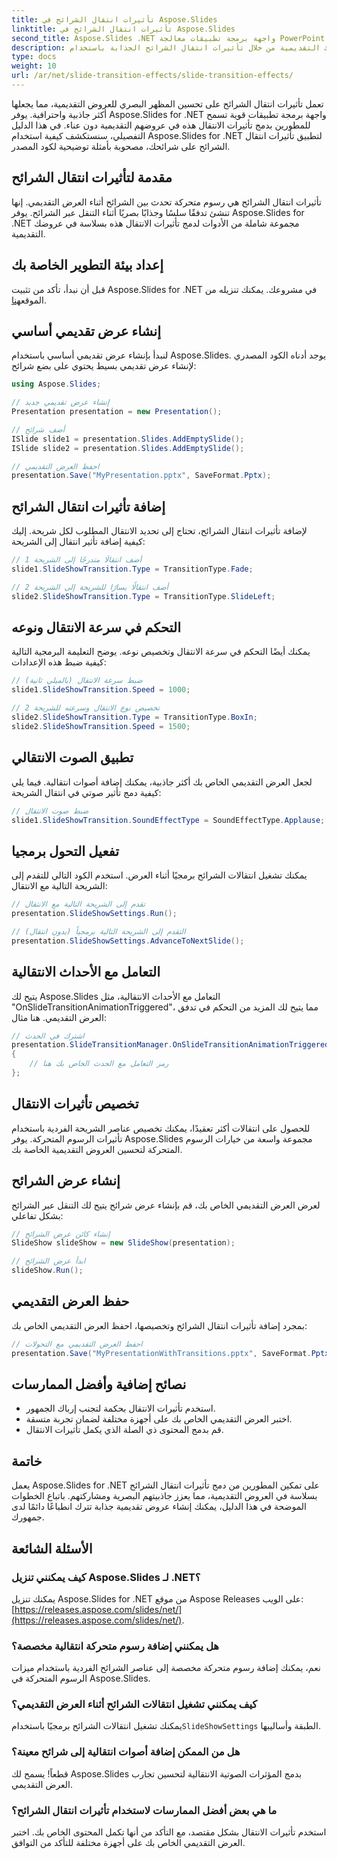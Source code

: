 ```yaml
---
title: تأثيرات انتقال الشرائح في Aspose.Slides
linktitle: تأثيرات انتقال الشرائح في Aspose.Slides
second_title: Aspose.Slides .NET واجهة برمجة تطبيقات معالجة PowerPoint
description: تعرف على كيفية تحسين عروضك التقديمية من خلال تأثيرات انتقال الشرائح الجذابة باستخدام Aspose.Slides for .NET. يوفر هذا الدليل الشامل إرشادات خطوة بخطوة وأمثلة التعليمات البرمجية المصدر للتكامل السلس.
type: docs
weight: 10
url: /ar/net/slide-transition-effects/slide-transition-effects/
---
```

تعمل تأثيرات انتقال الشرائح على تحسين المظهر البصري للعروض التقديمية، مما يجعلها أكثر جاذبية واحترافية. يوفر Aspose.Slides for .NET واجهة برمجة تطبيقات قوية تسمح للمطورين بدمج تأثيرات الانتقال هذه في عروضهم التقديمية دون عناء. في هذا الدليل التفصيلي، سنستكشف كيفية استخدام Aspose.Slides for .NET لتطبيق تأثيرات انتقال الشرائح على شرائحك، مصحوبة بأمثلة توضيحية لكود المصدر.

## مقدمة لتأثيرات انتقال الشرائح

تأثيرات انتقال الشرائح هي رسوم متحركة تحدث بين الشرائح أثناء العرض التقديمي. إنها تنشئ تدفقًا سلسًا وجذابًا بصريًا أثناء التنقل عبر الشرائح. يوفر Aspose.Slides for .NET مجموعة شاملة من الأدوات لدمج تأثيرات الانتقال هذه بسلاسة في عروضك التقديمية.

## إعداد بيئة التطوير الخاصة بك

 قبل أن نبدأ، تأكد من تثبيت Aspose.Slides for .NET في مشروعك. يمكنك تنزيله من الموقع[هنا](https://releases.aspose.com/slides/net/).

## إنشاء عرض تقديمي أساسي

لنبدأ بإنشاء عرض تقديمي أساسي باستخدام Aspose.Slides. يوجد أدناه الكود المصدري لإنشاء عرض تقديمي بسيط يحتوي على بضع شرائح:

```csharp
using Aspose.Slides;

// إنشاء عرض تقديمي جديد
Presentation presentation = new Presentation();

// أضف شرائح
ISlide slide1 = presentation.Slides.AddEmptySlide();
ISlide slide2 = presentation.Slides.AddEmptySlide();

// احفظ العرض التقديمي
presentation.Save("MyPresentation.pptx", SaveFormat.Pptx);
```

## إضافة تأثيرات انتقال الشرائح

لإضافة تأثيرات انتقال الشرائح، تحتاج إلى تحديد الانتقال المطلوب لكل شريحة. إليك كيفية إضافة تأثير انتقال إلى الشريحة:

```csharp
// أضف انتقالًا متدرجًا إلى الشريحة 1
slide1.SlideShowTransition.Type = TransitionType.Fade;

// أضف انتقالًا يسارًا للشريحة إلى الشريحة 2
slide2.SlideShowTransition.Type = TransitionType.SlideLeft;
```

## التحكم في سرعة الانتقال ونوعه

يمكنك أيضًا التحكم في سرعة الانتقال وتخصيص نوعه. يوضح التعليمة البرمجية التالية كيفية ضبط هذه الإعدادات:

```csharp
// ضبط سرعة الانتقال (بالميلي ثانية)
slide1.SlideShowTransition.Speed = 1000;

// تخصيص نوع الانتقال وسرعته للشريحة 2
slide2.SlideShowTransition.Type = TransitionType.BoxIn;
slide2.SlideShowTransition.Speed = 1500;
```

## تطبيق الصوت الانتقالي

لجعل العرض التقديمي الخاص بك أكثر جاذبية، يمكنك إضافة أصوات انتقالية. فيما يلي كيفية دمج تأثير صوتي في انتقال الشريحة:

```csharp
// ضبط صوت الانتقال
slide1.SlideShowTransition.SoundEffectType = SoundEffectType.Applause;
```

## تفعيل التحول برمجيا

يمكنك تشغيل انتقالات الشرائح برمجيًا أثناء العرض. استخدم الكود التالي للتقدم إلى الشريحة التالية مع الانتقال:

```csharp
// تقدم إلى الشريحة التالية مع الانتقال
presentation.SlideShowSettings.Run();

// التقدم إلى الشريحة التالية برمجياً (بدون انتقال)
presentation.SlideShowSettings.AdvanceToNextSlide();
```

## التعامل مع الأحداث الانتقالية

يتيح لك Aspose.Slides التعامل مع الأحداث الانتقالية، مثل "OnSlideTransitionAnimationTriggered"، مما يتيح لك المزيد من التحكم في تدفق العرض التقديمي. هنا مثال:

```csharp
// اشترك في الحدث
presentation.SlideTransitionManager.OnSlideTransitionAnimationTriggered += (sender, args) =>
{
    // رمز التعامل مع الحدث الخاص بك هنا
};
```

## تخصيص تأثيرات الانتقال

للحصول على انتقالات أكثر تعقيدًا، يمكنك تخصيص عناصر الشريحة الفردية باستخدام تأثيرات الرسوم المتحركة. يوفر Aspose.Slides مجموعة واسعة من خيارات الرسوم المتحركة لتحسين العروض التقديمية الخاصة بك.

## إنشاء عرض الشرائح

لعرض العرض التقديمي الخاص بك، قم بإنشاء عرض شرائح يتيح لك التنقل عبر الشرائح بشكل تفاعلي:

```csharp
// إنشاء كائن عرض الشرائح
SlideShow slideShow = new SlideShow(presentation);

// ابدأ عرض الشرائح
slideShow.Run();
```

## حفظ العرض التقديمي

بمجرد إضافة تأثيرات انتقال الشرائح وتخصيصها، احفظ العرض التقديمي الخاص بك:

```csharp
// احفظ العرض التقديمي مع التحولات
presentation.Save("MyPresentationWithTransitions.pptx", SaveFormat.Pptx);
```

## نصائح إضافية وأفضل الممارسات

- استخدم تأثيرات الانتقال بحكمة لتجنب إرباك الجمهور.
- اختبر العرض التقديمي الخاص بك على أجهزة مختلفة لضمان تجربة متسقة.
- قم بدمج المحتوى ذي الصلة الذي يكمل تأثيرات الانتقال.

## خاتمة

يعمل Aspose.Slides for .NET على تمكين المطورين من دمج تأثيرات انتقال الشرائح بسلاسة في العروض التقديمية، مما يعزز جاذبيتهم البصرية ومشاركتهم. باتباع الخطوات الموضحة في هذا الدليل، يمكنك إنشاء عروض تقديمية جذابة تترك انطباعًا دائمًا لدى جمهورك.

## الأسئلة الشائعة

### كيف يمكنني تنزيل Aspose.Slides لـ .NET؟

 يمكنك تنزيل Aspose.Slides for .NET من موقع Aspose Releases على الويب:[https://releases.aspose.com/slides/net/](https://releases.aspose.com/slides/net/).

### هل يمكنني إضافة رسوم متحركة انتقالية مخصصة؟

نعم، يمكنك إضافة رسوم متحركة مخصصة إلى عناصر الشرائح الفردية باستخدام ميزات الرسوم المتحركة في Aspose.Slides.

### كيف يمكنني تشغيل انتقالات الشرائح أثناء العرض التقديمي؟

يمكنك تشغيل انتقالات الشرائح برمجيًا باستخدام`SlideShowSettings` الطبقة وأساليبها.

### هل من الممكن إضافة أصوات انتقالية إلى شرائح معينة؟

قطعاً! يسمح لك Aspose.Slides بدمج المؤثرات الصوتية الانتقالية لتحسين تجارب العرض التقديمي.

### ما هي بعض أفضل الممارسات لاستخدام تأثيرات انتقال الشرائح؟

استخدم تأثيرات الانتقال بشكل مقتصد، مع التأكد من أنها تكمل المحتوى الخاص بك. اختبر العرض التقديمي الخاص بك على أجهزة مختلفة للتأكد من التوافق.
